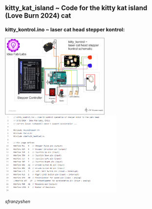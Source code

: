 ## kitty_kat_island ~ Code for the kitty kat island (Love Burn 2024) cat

### kitty_kontrol.ino ~ laser cat head stepper kontrol:

<img height="250" src="https://raw.githubusercontent.com/ideafablabs/kitty_kat_island/main/kitty_kontrol6.png"><img height="250" src="https://raw.githubusercontent.com/ideafablabs/kitty_kat_island/main/kitty_kode2.png">






###### sfranzyshen
